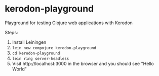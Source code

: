 kerodon-playground
==================

Playground for testing Clojure web applications with Kerodon

Steps:

1. Install Leiningen
2. `lein new compojure kerodon-playground`
3. `cd kerodon-playground`
4. `lein ring server-headless`
5. Visit http://localhost:3000 in the browser and you should see "Hello World"
